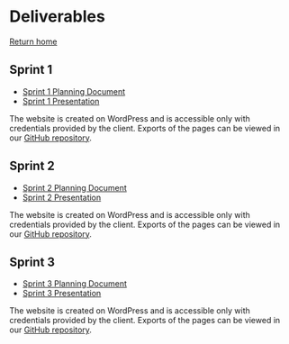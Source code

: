 # Deliverables

[Return home](https://cs495-bowfin.github.io/marketing/)

## Sprint 1

- [Sprint 1 Planning Document](https://github.com/cs495-bowfin/marketing/blob/main/sprint1/Sprint%201%20Planning%20Document.pdf)
- [Sprint 1 Presentation](https://github.com/cs495-bowfin/marketing/blob/main/sprint1/Sprint%201%20Presentation.pdf)

The website is created on WordPress and is accessible only with credentials provided by the client. Exports of the pages can be viewed in our [GitHub repository](https://github.com/cs495-bowfin/marketing/tree/main/beechnut-kennels-site).

## Sprint 2

- [Sprint 2 Planning Document]()
- [Sprint 2 Presentation]()

The website is created on WordPress and is accessible only with credentials provided by the client. Exports of the pages can be viewed in our [GitHub repository](https://github.com/cs495-bowfin/marketing/tree/main/beechnut-kennels-site).

## Sprint 3

- [Sprint 3 Planning Document]()
- [Sprint 3 Presentation]()

The website is created on WordPress and is accessible only with credentials provided by the client. Exports of the pages can be viewed in our [GitHub repository](https://github.com/cs495-bowfin/marketing/tree/main/beechnut-kennels-site).
